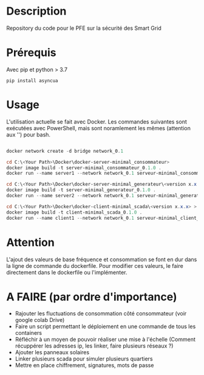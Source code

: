 # Description

Repository du code pour le PFE sur la sécurité des Smart Grid

# Prérequis

Avec pip et python > 3.7

    pip install asyncua

# Usage

L'utilisation actuelle se fait avec Docker. Les commandes suivantes sont exécutées avec PowerShell, mais sont noramlement les mêmes (attention aux '\') pour bash.

```powershell

docker network create -d bridge network_0.1

cd C:\<Your Path>\Docker\docker-server-minimal_consommateur>
docker image build -t server-minimal_consommateur_0.1.0 .
docker run --name server1 --network network_0.1 serveur-minimal_consommateur_0.1.0

cd C:\<Your Path>\Docker\docker-server-minimal_generateur\<version x.x.x> >
docker image build -t server-minimal_generateur_0.1.0 .
docker run --name server2 --network network_0.1 serveur-minimal_generateur_0.1.0

cd C:\<Your Path>\Docker\docker-client-minimal_scada\<version x.x.x> >
docker image build -t client-minimal_scada_0.1.0 .
docker run --name client1 --network network_0.1 serveur-minimal_client_0.1.0


```

# Attention

L'ajout des valeurs de base fréquence et consommation se font en dur dans la ligne de commande du dockerfile. Pour modifier ces valeurs, le faire directement dans le dockerfile ou l'implémenter.

# A FAIRE (par ordre d'importance)

* Rajouter les fluctuations de consommation côté consommateur (voir google colab Drive)
* Faire un script permettant le déploiement en une commande de tous les containers
* Réfléchir à un moyen de pouvoir réaliser une mise à l'échelle (Comment récuppérer les adresses ip, les linker, faire plusieurs réseaux ?)
* Ajouter les panneaux solaires
* Linker plusieurs scada pour simuler plusieurs quartiers
* Mettre en place chiffrement, signatures, mots de passe